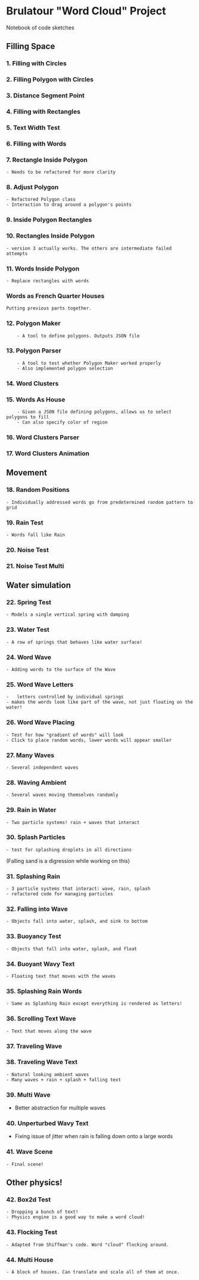 # Brulatour "Word Cloud" Project

Notebook of code sketches

## Filling Space

### 1. Filling with Circles
### 2. Filling Polygon with Circles

### 3. Distance Segment Point
### 4. Filling with Rectangles

### 5. Text Width Test
### 6. Filling with Words

### 7. Rectangle Inside Polygon
	- Needs to be refactored for more clarity

### 8. Adjust Polygon
	- Refactored Polygon class
	- Interaction to drag around a polygon's points

### 9. Inside Polygon Rectangles
### 10. Rectangles Inside Polygon
	- version 3 actually works. The others are intermediate failed attempts

### 11. Words Inside Polygon
	- Replace rectangles with words

### Words as French Quarter Houses
	Putting previous parts together.

### 12. Polygon Maker
		- A tool to define polygons. Outputs JSON file

### 13. Polygon Parser
	 	- A tool to test whether Polygon Maker worked properly
		- Also implemented polygon selection

###	14. Word Clusters

### 15. Words As House
		- Given a JSON file defining polygons, allows us to select polygons to fill
		- Can also specify color of region

### 16. Word Clusters Parser
### 17. Word Clusters Animation

## Movement

### 18. Random Positions
	- Individually addressed words go from predetermined random pattern to grid

### 19. Rain Test
	- Words fall like Rain

### 20. Noise Test
### 21. Noise Test Multi

## Water simulation

### 22. Spring Test
	- Models a single vertical spring with damping

### 23. Water Test
 	- A row of springs that behaves like water surface!

### 24. Word Wave
	- Adding words to the surface of the Wave

### 25. Word Wave Letters
	-	letters controlled by individual springs
	- makes the words look like part of the wave, not just floating on the water!

### 26. Word Wave Placing
	- Test for how "gradient of words" will look
	- Click to place random words, lower words will appear smaller

### 27. Many Waves
	- Several independent waves

### 28. Waving Ambient
	- Several waves moving themselves randomly

###	29. Rain in Water
	- Two particle systems! rain + waves that interact

### 30. Splash Particles
	- test for splashing droplets in all directions

(Falling sand is a digression while working on this)

### 31. Splashing Rain
	- 3 particle systems that interact: wave, rain, splash
 	- refactored code for managing particles

### 32. Falling into Wave
	- Objects fall into water, splash, and sink to bottom

### 33. Buoyancy Test
	- Objects that fall into water, splash, and float

### 34. Buoyant Wavy Text
	- Floating text that moves with the waves

### 35. Splashing Rain Words
	- Same as Splashing Rain except everything is rendered as letters!

### 36. Scrolling Text Wave
	- Text that moves along the wave

### 37. Traveling Wave

### 38. Traveling Wave Text
 	- Natural looking ambient waves
	- Many waves + rain + splash + falling text

### 39. Multi Wave
  - Better abstraction for multiple waves

### 40. Unperturbed Wavy Text
  - Fixing issue of jitter when rain is falling down onto a large words

### 41. Wave Scene
	- Final scene!

## Other physics!

### 42. Box2d Test
	- Dropping a bunch of text!
	- Physics engine is a good way to make a word cloud!

### 43. Flocking Test
	- Adapted from Shiffman's code. Word "cloud" flocking around. 	

### 44. Multi House
	- A block of houses. Can translate and scale all of them at once. 
